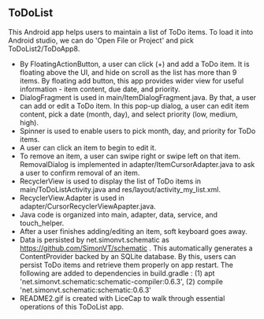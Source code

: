 ## ToDoList 
This Android app helps users to maintain a list of ToDo items. To load it into Android studio, we can do 'Open File or Project' and pick ToDoList2/ToDoApp8.
* By FloatingActionButton, a user can click (+) and add a ToDo item. It is floating above the UI, and hide on scroll as the list has more than 9 items. By floating add button, this app provides wider view for useful information - item content, due date, and priority.
* DialogFragment is used in main/ItemDialogFragment.java. By that, a user can add or edit a ToDo item. In this pop-up dialog, a user can edit item content, pick a date (month, day), and select priority (low, medium, high).
* Spinner is used to enable users to pick month, day, and priority for ToDo items.
* A user can click an item to begin to edit it.
* To remove an item, a user can swipe right or swipe left on that item. RemovalDialog is implemented in adapter/ItemCursorAdapter.java to ask a user to confirm removal of an item.
* RecyclerView is used to display the list of ToDo items in main/ToDoListActivity.java and res/layout/activity_my_list.xml.
* RecyclerView.Adapter is used in adapter/CursorRecyclerViewApapter.java.
* Java code is organized into main, adapter, data, service, and touch_helper.
* After a user finishes adding/editing an item, soft keyboard goes away.
* Data is persisted by net.simonvt.schematic as https://github.com/SimonVT/schematic . This automatically generates a ContentProvider backed by an SQLite database. By this, users can persist ToDo items and retrieve them properly on app restart.
The following are added to dependencies in build.gradle :
(1) apt 'net.simonvt.schematic:schematic-compiler:0.6.3',
(2) compile 'net.simonvt.schematic:schematic:0.6.3'
* README2.gif is created with LiceCap to walk through essential operations of this ToDoList app.

